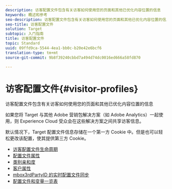 ```yaml
---
description: 访客配置文件包含有关访客如何使用您的页面和其他已优化内容位置的信息
keywords: 概述和参考
seo-description: 访客配置文件包含有关访客如何使用您的页面和其他已优化内容位置的信息
seo-title: 访客配置文件
solution: Target
subtopic: 入门指南
title: 访客配置文件
topic: Standard
uuid: 09ffd9ca-5544-4ea1-bb0c-b20e42e6bcf6
translation-type: tm+mt
source-git-commit: 9b8f39240cbbd7a494d74dc0016ed666a58fd870

---
```



# 访客配置文件{#visitor-profiles}

访客配置文件包含有关访客如何使用您的页面和其他已优化内容位置的信息

如果您将 Target 与其他 Adobe 营销包解决方案（如 Adobe Analytics）一起使用，则 Experience Cloud 受众会在这些解决方案之间共享访客信息。

默认情况下，Target 配置文件信息存储在一个第一方 Cookie 中。但是也可以轻松更改该配置，使其提供第三方 Cookie。

- [访客配置文件生命周期](visitor-profile-lifetime.md)
- [配置文件属性](profile-parameters.md)
- [类别亲和度](category-affinity.md)
- [客户属性](working-with-customer-attributes.md)
- [mbox3rdPartyID 的实时配置文件同步](3rd-party-id.md)
- [配置文件和变量一览表](variables-profiles-parameters-methods.md)
